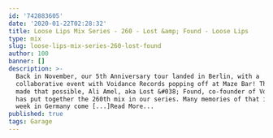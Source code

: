 ```yaml
---
id: '742883605'
date: '2020-01-22T02:28:32'
title: Loose Lips Mix Series - 260 - Lost &amp; Found - Loose Lips
type: mix
slug: loose-lips-mix-series-260-lost-found
author: 100
banner: []
description: >-
  Back in November, our 5th Anniversary tour landed in Berlin, with a
  collaborative event with Voidance Records popping off at Maze Bar! The man who
  made that possible, Ali Amel, aka Lost &#038; Found, co-founder of Voidance,
  has put together the 260th mix in our series. Many memories of that incredible
  week in Germany come [...]Read More...
published: true
tags: Garage
---
```

